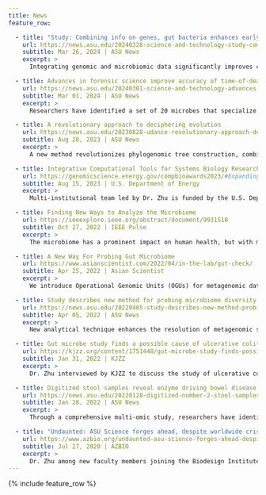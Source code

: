 ```yaml
---
title: News
feature_row:

  - title: "Study: Combining info on genes, gut bacteria enhances early disease detection"
    url: https://news.asu.edu/20240328-science-and-technology-study-combining-info-genes-gut-bacteria-enhances-early-disease
    subtitle: Mar 26, 2024 | ASU News
    excerpt: >
      Integrating genomic and microbiomic data significantly improves chronic disease-risk predictions over traditional methods. This research utilizes a multi-omic approach for deeper insights into disease mechanisms.

  - title: Advances in forensic science improve accuracy of time-of-death estimates
    url: https://news.asu.edu/20240301-science-and-technology-advances-forensic-science-improve-accuracy-time-death-estimates
    subtitle: Mar 01, 2024 | ASU News
    excerpt: >
      Researchers have identified a set of 20 microbes that specialize in decomposing human flesh, offering precise time-of-death estimates in forensic science, regardless of environmental conditions.

  - title: A revolutionary approach to deciphering evolution
    url: https://news.asu.edu/20230828-udance-revolutionary-approach-deciphering-evolution
    subtitle: Aug 28, 2023 | ASU News
    excerpt: >
      A new method revolutionizes phylogenomic tree construction, combining divide-and-conquer strategies with high computing power to integrate and refine vast genetic data, enhancing evolutionary relationship accuracy.

  - title: Integrative Computational Tools for Systems Biology Research
    url: https://genomicscience.energy.gov/compbioawards2023/#Expanding
    subtitle: Aug 15, 2023 | U.S. Department of Energy
    excerpt: >
      Multi-institutional team led by Dr. Zhu is funded by the U.S. Department of Energy to expand Python library [scikit-bio](https://scikit.bio) for efficient multiomic data integration and complex community modeling.

  - title: Finding New Ways to Analyze the Microbiome
    url: https://ieeexplore.ieee.org/abstract/document/9931510
    subtitle: Oct 27, 2022 | IEEE Pulse
    excerpt: >
      The microbiome has a prominent impact on human health, but with microbiomes each comprising trillions of microorganisms such as bacteria, viruses, protozoa, and fungi, and microbes differing from one person to another, much is left to learn.

  - title: A New Way For Probing Gut Microbiome
    url: https://www.asianscientist.com/2022/04/in-the-lab/gut-check/
    subtitle: Apr 25, 2022 | Asian Scientist
    excerpt: >
      We introduce Operational Genomic Units (OGUs) for metagenomic data analysis. The approach allows finer differentiation of DNA sequences, improving upon older methods that rely solely on taxonomic classification. This advancement grants better understanding of microbiomes' role in human health.

  - title: Study describes new method for probing microbiome diversity
    url: https://news.asu.edu/20220405-study-describes-new-method-probing-bewildering-diversity-microbiome
    subtitle: Apr 05, 2022 | ASU News
    excerpt: >
      New analytical technique enhances the resolution of metagenomic sequencing for microbiome analysis. This approach bypasses traditional taxonomy, focusing instead on direct genome alignment for sharper microbial identification and improved biological insights.

  - title: Gut microbe study finds a possible cause of ulcerative colitis
    url: https://kjzz.org/content/1751448/gut-microbe-study-finds-possible-cause-ulcerative-colitis
    subtitle: Jan 31, 2022 | KJZZ
    excerpt: >
      Dr. Zhu interviewed by KJZZ to discuss the study of ulcerative colitis gut microbiomes. [Listen](https://media.kjzz.org/s3fs-public/Ulcerative_Colitis_Bacteria_-_WEB.mp3?uuid=66228a5936ad0){: .btn .btn--info}

  - title: Digitized stool samples reveal enzyme driving bowel disease
    url: https://news.asu.edu/20220128-digitized-number-2-stool-samples-reveal-enzyme-driving-bowel-disease
    subtitle: Jan 28, 2022 | ASU News
    excerpt: >
      Through a comprehensive multi-omic study, researchers have identified a specific microbe, _Bacteroides vulgatus_, which produces proteases that contribute to ulcerative colitis, offering new potential drug targets for the disease.

  - title: "Undaunted: ASU Science forges ahead, despite worldwide crisis"
    url: https://www.azbio.org/undaunted-asu-science-forges-ahead-despite-worldwide-crisis
    subtitle: Jul 27, 2020 | AZBIO
    excerpt: >
      Dr. Zhu among new faculty members joining the Biodesign Institute at Arizona State University.
---
```


{% include feature_row %}